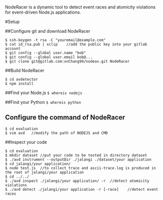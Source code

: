 NodeRacer is a dynamic tool to detect event races and atomicity violations for event-driven Node.js applications.  

#Setup  

##Configure git and download NodeRacer  

```
$ ssh-keygen -t rsa -C "youremail@example.com"
$ cat id_rsa.pub | xclip	//add the public key into your gitlab account
$ git config --global user.name "bob"
$ git config --global user.email bob@...
$ git clone git@gitlab.com:xnChang94/nodeav.git NodeRacer
```
##Build NodeRacer
```
$ cd avdetector
$ npm install
```

##Find your Node.js
`$ whereis nodejs`

##Find your Python
`$ whereis python`

## Configure the command of NodeRacer
```
$ cd evaluation
$ vim avd	//modify the path of NODEJS and CMD
```

##Inspect your code
```
$ cd evaluation 
$ mkdir dataset	//put your code to be tested in directory dataset
$ ./avd instrument --outputDir ./jalangi ./dataset/your application
$ cd jalangi/your application/
$ node test.js	//to collect trace and ascii-trace.log is produced in the root of jalangi/your application
$ cd ../../
$ ./avd inspect ./jalangi/your application/ -r	//detect atomicity violations
$ ./avd detect ./jalangi/your application -r [-race]	//detect event races
```
